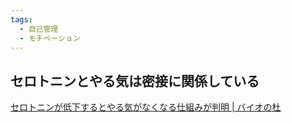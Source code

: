 ```yaml
---
tags:
  - 自己管理
  - モチベーション
---
```

## セロトニンとやる気は密接に関係している

[セロトニンが低下するとやる気がなくなる仕組みが判明 | バイオの杜](https://pat.intellectual-info.com/bio-mori/column/30716/)

